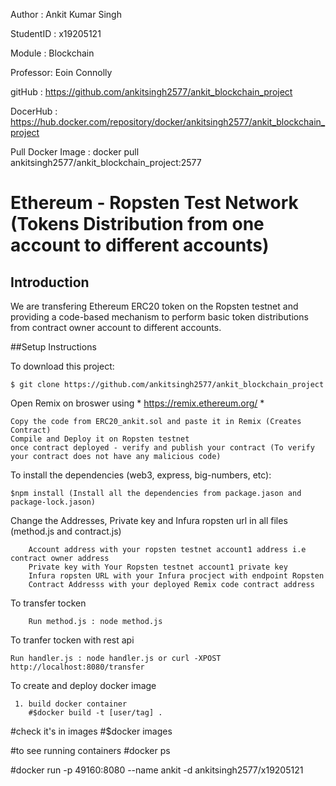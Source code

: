 Author : Ankit Kumar Singh

StudentID : x19205121

Module : Blockchain

Professor: Eoin Connolly

gitHub : https://github.com/ankitsingh2577/ankit_blockchain_project 

DocerHub : https://hub.docker.com/repository/docker/ankitsingh2577/ankit_blockchain_project

Pull Docker Image : docker pull ankitsingh2577/ankit_blockchain_project:2577


# Ethereum - Ropsten Test Network (Tokens Distribution from one account to different accounts)


## Introduction

We are transfering Ethereum ERC20 token on the Ropsten testnet and providing a code-based mechanism to perform basic token distributions from contract owner account to different accounts. 

##Setup Instructions

To download this project:

    $ git clone https://github.com/ankitsingh2577/ankit_blockchain_project

Open Remix on broswer using * https://remix.ethereum.org/ *

    Copy the code from ERC20_ankit.sol and paste it in Remix (Creates Contract)
    Compile and Deploy it on Ropsten testnet
    once contract deployed - verify and publish your contract (To verify your contract does not have any malicious code)

To install the dependencies (web3, express, big-numbers, etc):

    $npm install (Install all the dependencies from package.jason and package-lock.jason)

Change the Addresses, Private key and Infura ropsten url in all files (method.js and contract.js)
        
        Account address with your ropsten testnet account1 address i.e contract owner address
        Private key with Your Ropsten testnet account1 private key
        Infura ropsten URL with your Infura procject with endpoint Ropsten
        Contract Addresss with your deployed Remix code contract address

To transfer tocken

        Run method.js : node method.js

To tranfer tocken with rest api

    Run handler.js : node handler.js or curl -XPOST http://localhost:8080/transfer
    
To create and deploy docker image

     1. build docker container
        #$docker build -t [user/tag] . 

#check it's in images
#$docker images

#to see running containers
#docker ps 

#docker run -p 49160:8080 --name ankit -d ankitsingh2577/x19205121
